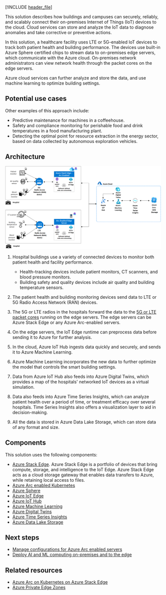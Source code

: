 [!INCLUDE [header_file](../../../includes/sol-idea-header.md)]

This solution describes how buildings and campuses can securely, reliably, and scalably connect their on-premises Internet of Things (IoT) devices to the cloud. Cloud services can store and analyze the IoT data to diagnose anomalies and take corrective or preventive actions.

In this solution, a healthcare facility uses LTE or 5G-enabled IoT devices to track both patient health and building performance. The devices use built-in Azure Sphere certified chips to stream data to on-premises edge servers, which communicate with the Azure cloud. On-premises network administrators can view network health through the packet cores on the edge servers.

Azure cloud services can further analyze and store the data, and use machine learning to optimize building settings.

## Potential use cases

Other examples of this approach include:

- Predictive maintenance for machines in a coffeehouse.
- Safety and compliance monitoring for perishable food and drink temperatures in a food manufacturing plant.
- Detecting the optimal point for resource extraction in the energy sector, based on data collected by autonomous exploration vehicles.

## Architecture

![Screenshot showing a healthcare facility with two hospitals that collect patient and facility data with IoT devices. The devices connect to radio access devices, IoT Edge servers, and several Azure services through Azure IoT Hub.](../media/healthcare-architecture.png)

1. Hospital buildings use a variety of connected devices to monitor both patient health and facility performance.
   
   - Health-tracking devices include patient monitors, CT scanners, and blood pressure monitors.
   - Building safety and quality devices include air quality and building temperature sensors.
   
1. The patient health and building monitoring devices send data to LTE or 5G Radio Access Network (RAN) devices.
   
1. The 5G or LTE radios in the hospitals forward the data to the [5G or LTE packet cores](https://azuremarketplace.microsoft.com/marketplace/apps/metaswitch.fusioncore_0-1-0?tab=Overview) running on the edge servers. The edge servers can be Azure Stack Edge or any Azure Arc-enabled servers.
   
1. On the edge servers, the IoT Edge runtime can preprocess data before sending it to Azure for further analysis.
   
1. In the cloud, Azure IoT Hub ingests data quickly and securely, and sends it to Azure Machine Learning.
   
1. Azure Machine Learning incorporates the new data to further optimize the model that controls the smart building settings.
   
1. Data from Azure IoT Hub also feeds into Azure Digital Twins, which provides a map of the hospitals' networked IoT devices as a virtual simulation.
   
1. Data also feeds into Azure Time Series Insights, which can analyze patient health over a period of time, or treatment efficacy over several hospitals. Time Series Insights also offers a visualization layer to aid in decision-making.
   
1. All the data is stored in Azure Data Lake Storage, which can store data of any format and size.

## Components

This solution uses the following components:

- [Azure Stack Edge](https://azure.microsoft.com/products/azure-stack/edge/). Azure Stack Edge is a portfolio of devices that bring compute, storage, and intelligence to the IoT Edge. Azure Stack Edge acts as a cloud storage gateway that enables data transfers to Azure, while retaining local access to files.
- [Azure Arc enabled Kubernetes](/azure/azure-arc/kubernetes/)
- [Azure Sphere](https://azure.microsoft.com/en-us/services/azure-sphere/)
- [Azure IoT Edge](https://azure.microsoft.com/services/iot-edge)
- [Azure IoT Hub](https://azure.microsoft.com/en-us/services/iot-hub/)
- [Azure Machine Learning](https://azure.microsoft.com/services/machine-learning/)
- [Azure Digital Twins](https://azure.microsoft.com/services/digital-twins)
- [Azure Time Series Insights](https://azure.microsoft.com/services/time-series-insights/)
- [Azure Data Lake Storage](https://azure.microsoft.com/services/storage/data-lake-storage/)

## Next steps

- [Manage configurations for Azure Arc enabled servers](/azure/architecture/hybrid/azure-arc-hybrid-config)
- [Deploy AI and ML computing on-premises and to the edge](/azure/architecture/hybrid/deploy-ai-ml-azure-stack-edge)

## Related resources

- [Azure Arc on Kubernetes on Azure Stack Edge](/azure/databox-online/azure-stack-edge-gpu-deploy-arc-kubernetes-cluster)
- [Azure Private Edge Zones](/azure/networking/edge-zones-overview#private-edge-zones)
